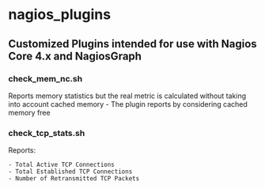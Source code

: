 # nagios_plugins

## Customized Plugins intended for use with Nagios Core 4.x and NagiosGraph

### check_mem_nc.sh
Reports memory statistics but the real metric is calculated without taking into account cached memory - The plugin reports by considering cached memory free

### check_tcp_stats.sh
Reports:

    - Total Active TCP Connections
    - Total Established TCP Connections
    - Number of Retransmitted TCP Packets
